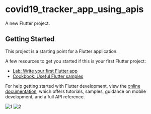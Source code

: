 # covid19_tracker_app_using_apis

A new Flutter project.

## Getting Started

This project is a starting point for a Flutter application.

A few resources to get you started if this is your first Flutter project:

- [Lab: Write your first Flutter app](https://docs.flutter.dev/get-started/codelab)
- [Cookbook: Useful Flutter samples](https://docs.flutter.dev/cookbook)

For help getting started with Flutter development, view the
[online documentation](https://docs.flutter.dev/), which offers tutorials,
samples, guidance on mobile development, and a full API reference.

![1](https://user-images.githubusercontent.com/92212693/187044034-03ffbfd9-0c38-4bb0-8dda-58bfd852ac5f.jpg)
![2](https://user-images.githubusercontent.com/92212693/187044035-98af6279-96ab-4428-9947-79b3f74f203e.jpg)
